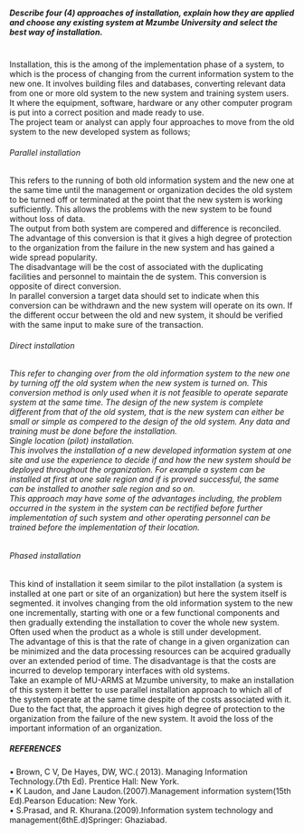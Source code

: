 <h5>Describe four (4) approaches of installation, explain how they are applied and choose any existing system at Mzumbe University and select    the best way of installation.</h5><br/>
Installation, this is the among of the implementation phase of a system, to which is the process of changing from the current information system to the new one. It involves building files and databases, converting relevant data from one or more old system to the new system and training system users. It where the equipment, software, hardware or any other computer program is put into a correct position and made ready to use.<br/>
The project team or analyst can apply four approaches to move from the old system to the new developed system as follows;<br/>
<h6>Parallel installation</h6>
This refers to the running of both old information system and the new one at the same time until the management or organization decides the old system to be turned off or terminated at the point that the new system is working sufficiently. This allows the problems with the new system to be found without loss of data.<br/>
The output from both system are compered and difference is reconciled. The advantage of this conversion is that it gives a high degree of protection to the organization from the failure in the new system and has gained a wide spread popularity.<br/>
The disadvantage will be the cost of associated with the duplicating facilities and personnel to maintain the de system. This conversion is opposite of direct conversion.<br/>
In parallel conversion a target data should set to indicate when this conversion can be withdrawn and the new system will operate on its own. If the different occur between the old and new system, it should be verified with the same input to make sure of the transaction.<br/>
<h6>Direct installation<h6/>
This refer to changing over from the old information system to the new one by turning off the old system when the new system is turned on. This conversion method is only used when it is not feasible to operate separate system at the same time. The design of the new system is complete different from that of the old system, that is the new system can either be small or simple as compered to the design of the old system.  Any data and training must be done before the installation.<br/>
Single location (pilot) installation.<br/>
This involves the installation of a new developed information system at one site and use the experience to decide if and how the new system should be deployed throughout the organization. For example a system can be installed at first at one sale region and if is proved successful, the same can be installed to another sale region and so on.<br/>
This approach may have some of the advantages including, the problem occurred in the system in the system can be rectified before further implementation of such system and other operating personnel can be trained before the implementation of their location.<br/>
 <h6>Phased installation</h6>
 This kind of installation it seem similar to the pilot installation (a system is installed at one part or site of an organization) but here the system itself is segmented. it involves changing from the old information system to the new one incrementally, starting with one or a few functional components and then gradually extending the installation to cover the whole new system. Often used when the product as a whole is still under development.<br/>
The advantage of this is that the rate of change in a given organization can be minimized and the data processing resources can be acquired gradually over an extended period of time. The disadvantage is that the costs are incurred to develop temporary interfaces with old systems.<br/>
Take an example of MU-ARMS at Mzumbe university, to make an installation of this system it better to use parallel installation approach to which all of the system operate at the same time despite of the costs associated with it. Due to  the fact that, the approach it gives high degree of protection to the organization from the failure of the new system. It avoid the loss of the important information of an organization.<br/>     


 <h5>REFERENCES</h5>
•	Brown, C V, De Hayes, DW, WC.( 2013). Managing Information Technology.(7th Ed). Prentice Hall: New York.<br/>
•	K Laudon, and Jane Laudon.(2007).Management information system(15th Ed).Pearson Education: New York.<br/>
•	S.Prasad, and R. Khurana.(2009).Information system technology and management(6thE.d)Springer: Ghaziabad.<br/>


